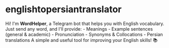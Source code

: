 # englishtopersiantranslator
Hi! I'm **WordHelper**, a Telegram bot that helps you with English vocabulary. Just send any word, and I'll provide:  - Meanings - Example sentences (general &amp; academic) - Pronunciation - Synonyms &amp; Collocations - Persian translations  A simple and useful tool for improving your English skills! 📚
